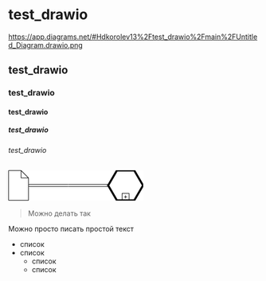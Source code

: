 # test_drawio
https://app.diagrams.net/#Hdkorolev13%2Ftest_drawio%2Fmain%2FUntitled_Diagram.drawio.png

## test_drawio
### test_drawio
#### test_drawio
##### test_drawio
###### test_drawio

![bpmn_diagram](https://github.com/dkorolev13/test_drawio/blob/main/Untitled_Diagram.drawio.png)

> Можно делать так

Можно просто писать простой текст

* список
* список
  * список
  * список
